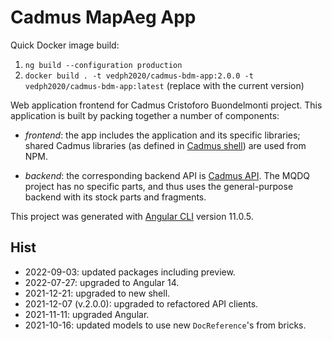 # Cadmus MapAeg App

Quick Docker image build:

1. `ng build --configuration production`
2. `docker build . -t vedph2020/cadmus-bdm-app:2.0.0 -t vedph2020/cadmus-bdm-app:latest` (replace with the current version)

Web application frontend for Cadmus Cristoforo Buondelmonti project. This application is built by packing together a number of components:

- _frontend_: the app includes the application and its specific libraries; shared Cadmus libraries (as defined in [Cadmus shell](https://github.com/vedph/cadmus_shell)) are used from NPM.

- _backend_: the corresponding backend API is [Cadmus API](https://github.com/vedph/cadmus_api). The MQDQ project has no specific parts, and thus uses the general-purpose backend with its stock parts and fragments.

This project was generated with [Angular CLI](https://github.com/angular/angular-cli) version 11.0.5.

## Hist

- 2022-09-03: updated packages including preview.
- 2022-07-27: upgraded to Angular 14.
- 2021-12-21: upgraded to new shell.
- 2021-12-07 (v.2.0.0): upgraded to refactored API clients.
- 2021-11-11: upgraded Angular.
- 2021-10-16: updated models to use new `DocReference`'s from bricks.
